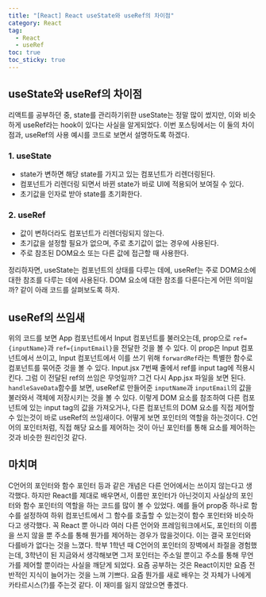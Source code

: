 ```yaml
---
title: "[React] React useState와 useRef의 차이점"
category: React
tag:
  - React
  - useRef
toc: true
toc_sticky: true
---
```


## useState와 useRef의 차이점

리액트를 공부하던 중, state를 관리하기위한 useState는 정말 많이 썼지만, 이와 비슷하게 useRef라는 hook이 있다는 사실을 알게되었다. 이번 포스팅에서는 이 둘의 차이점과, useRef의 사용 예시를 코드로 보면서 설명하도록 하겠다.

### 1. useState

- state가 변하면 해당 state를 가지고 있는 컴포넌트가 리렌더링된다.
- 컴포넌트가 리렌더링 되면서 바뀐 state가 바로 UI에 적용되어 보여질 수 있다.
- 초기값을 인자로 받아 state를 초기화한다.

### 2. useRef

- 값이 변하더라도 컴포넌트가 리렌더링되지 않는다.
- 초기값을 설정할 필요가 없으며, 주로 초기값이 없는 경우에 사용된다.
- 주로 참조된 DOM요소 또는 다른 값에 접근할 때 사용한다.

정리하자면, useState는 컴포넌트의 상태를 다루는 데에, useRef는 주로 DOM요소에 대한 참조를 다루는 데에 사용된다. DOM 요소에 대한 참조를 다룬다는게 어떤 의미일까? 같이 아래 코드를 살펴보도록 하자.

## useRef의 쓰임새

<script src="https://gist.github.com/parkm2ngyu00/729e3c41bb9896a6d7146c027e40e13b.js"></script>
<script src="https://gist.github.com/parkm2ngyu00/9c9c8d3a07676afb0f18f28b226ace2f.js"></script>

위의 코드를 보면 App 컴포넌트에서 Input 컴포넌트를 불러오는데, prop으로 `ref={inputName}`과 `ref={inputEmail}`을 전달한 것을 볼 수 있다. 이 prop은 Input 컴포넌트에서 쓰이고, Input 컴포넌트에서 이를 쓰기 위해 `forwardRef`라는 특별한 함수로 컴포넌트를 묶어준 것을 볼 수 있다. Input.jsx 7번째 줄에서 ref를 input tag에 적용시킨다. 그럼 이 전달된 ref의 쓰임은 무엇일까? 그건 다시 App.jsx 파일을 보면 된다. `handleSaveData`함수를 보면, useRef로 만들어준 `inputName`과 `inputEmail`의 값을 불러와서 객체에 저장시키는 것을 볼 수 있다. 이렇게 DOM 요소를 참조하여 다른 컴포넌트에 있는 input tag의 값을 가져오거나, 다른 컴포넌트의 DOM 요소를 직접 제어할 수 있는것이 바로 useRef의 쓰임새이다. 어떻게 보면 포인터의 역할을 하는것이다. C언어의 포인터처럼, 직접 해당 요소를 제어하는 것이 아닌 포인터를 통해 요소를 제어하는 것과 비슷한 원리인것 같다.

## 마치며

C언어의 포인터와 함수 포인터 등과 같은 개념은 다른 언어에서는 쓰이지 않는다고 생각했다. 하지만 React를 제대로 배우면서, 이름만 포인터가 아닌것이지 사실상의 포인터와 함수 포인터의 역할을 하는 코드를 많이 볼 수 있었다. 예를 들어 prop중 하나로 함수를 설정하여 하위 컴포넌트에서 그 함수를 호출할 수 있는것이 함수 포인터와 비슷하다고 생각했다. 꼭 React 뿐 아니라 여러 다른 언어와 프레임워크에서도, 포인터의 이름을 쓰지 않을 뿐 주소를 통해 뭔가를 제어하는 경우가 많을것이다. 이는 결국 포인터와 다를바가 없다는 것을 느꼈다. 학부 1학년 때 C언어의 포인터의 장벽에서 좌절을 경험했는데, 3학년이 된 지금와서 생각해보면 그저 포인터는 주소일 뿐이고 주소를 통해 무언가를 제어할 뿐이라는 사실을 깨닫게 되었다. 요즘 공부하는 것은 React이지만 요즘 전반적인 지식이 늘어가는 것을 느껴 기쁘다. 요즘 뭔가를 새로 배우는 것 자체가 나에게 카타르시스(?)를 주는것 같다. 이 재미를 잃지 않았으면 좋겠다.
